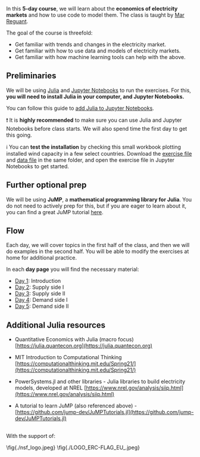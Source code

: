 In this **5-day course**, we will learn about the **economics of electricity markets** and how to use code to model them. The class is taught by [Mar Reguant](https://mreguant.github.io).

The goal of the course is threefold:
* Get familiar with trends and changes in the electricity market.
* Get familiar with how to use data and models of electricity markets. 
* Get familiar with how machine learning tools can help with the above.

<!-- \tableofcontents you can use \toc as well -->

## Preliminaries

We will be using [Julia](https://julialang.org/) and [Jupyter Notebooks](https://jupyter.org/) to run the exercises. For this, **you will need to install Julia in your computer, and Jupyter Notebooks.** 

You can follow this guide to [add Julia to Jupyter Notebooks](https://datatofish.com/add-julia-to-jupyter/).

:exclamation: It is **highly recommended** to make sure you can use Julia and Jupyter Notebooks before class starts. We will also spend time the first day to get this going.

:information_source: You can **test the installation** by checking this small workbook plotting installed wind capacity in a few select countries. Download the [exercise file](/materials/day0/day0.ipynb) and [data file](/materials/day0/cumulative-installed-wind-energy-capacity-gigawatts.csv) in the same folder, and open the exercise file in Jupyter Notebooks to get started.

## Further optional prep

We will be using **JuMP**, a **mathematical programming library for Julia**. You do not need to actively prep for this, but if you are eager to learn about it, you can find a great JuMP tutorial [here](https://github.com/jump-dev/JuMPTutorials.jl). 

## Flow
Each day, we will cover topics in the first half of the class, and then we will do examples in the second half. You will be able to modify the exercises at home for additional practice.

In each **day page** you will find the necessary material:
* [Day 1](menu1): Introduction
* [Day 2](menu2): Supply side I
* [Day 3](menu3): Supply side II
* [Day 4](menu4): Demand side I
* [Day 5](menu5): Demand side II

## Additional Julia resources

* Quantitative Economics with Julia (macro focus) [https://julia.quantecon.org](https://julia.quantecon.org)

* MIT Introduction to Computational Thinking [https://computationalthinking.mit.edu/Spring21/](https://computationalthinking.mit.edu/Spring21/)

* PowerSystems.jl and other libraries - Julia libraries to build electricity models, developed at NREL [https://www.nrel.gov/analysis/siip.html](https://www.nrel.gov/analysis/siip.html)

* A tutorial to learn JuMP (also referenced above) - [https://github.com/jump-dev/JuMPTutorials.jl](https://github.com/jump-dev/JuMPTutorials.jl)

##

With the support of:

\fig{./nsf_logo.jpeg}
\fig{./LOGO_ERC-FLAG_EU_.jpeg}